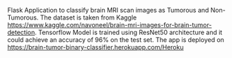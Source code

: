 Flask Application to classify brain MRI scan images as Tumorous and Non-Tumorous.
The dataset is taken from Kaggle https://www.kaggle.com/navoneel/brain-mri-images-for-brain-tumor-detection.
Tensorflow Model is trained using ResNet50 architecture and it could achieve an accuracy of 96% on the test set.
The app is deployed on https://brain-tumor-binary-classifier.herokuapp.com/Heroku 

